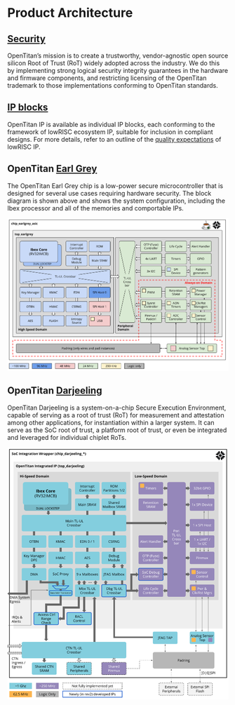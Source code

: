 # Product Architecture

## [Security](./security/README.md)

OpenTitan’s mission is to create a trustworthy, vendor-agnostic open source silicon Root of Trust (RoT) widely adopted across the industry.
We do this by implementing strong logical security integrity guarantees in the hardware and firmware components, and restricting licensing of the OpenTitan trademark to those implementations conforming to OpenTitan standards.

## [IP blocks](../hw/ip/README.md)

OpenTitan IP is available as individual IP blocks, each conforming to the framework of lowRISC ecosystem IP, suitable for inclusion in compliant designs.
For more details, refer to an outline of the [quality expectations](./contributing/hw/comportability/README.md) of lowRISC IP.

## OpenTitan [Earl Grey](../hw/top_earlgrey/doc/datasheet.md)

The OpenTitan Earl Grey chip is a low-power secure microcontroller that is designed for several use cases requiring hardware security.
The block diagram is shown above and shows the system configuration, including the Ibex processor and all of the memories and comportable IPs.

![Top Level Block Diagram](../hw/top_earlgrey/doc/top_earlgrey_block_diagram.svg)

## OpenTitan [Darjeeling](../hw/top_darjeeling/doc/datasheet.md)

OpenTitan Darjeeling is a system-on-a-chip Secure Execution Environment, capable of serving as a root of trust (RoT) for measurement and attestation among other applications, for instantiation within a larger system.
It can serve as the SoC root of trust, a platform root of trust, or even be integrated and leveraged for individual chiplet RoTs.

![Top Level Block Diagram](../hw/top_darjeeling/doc/top_darjeeling_block_diagram.svg)
